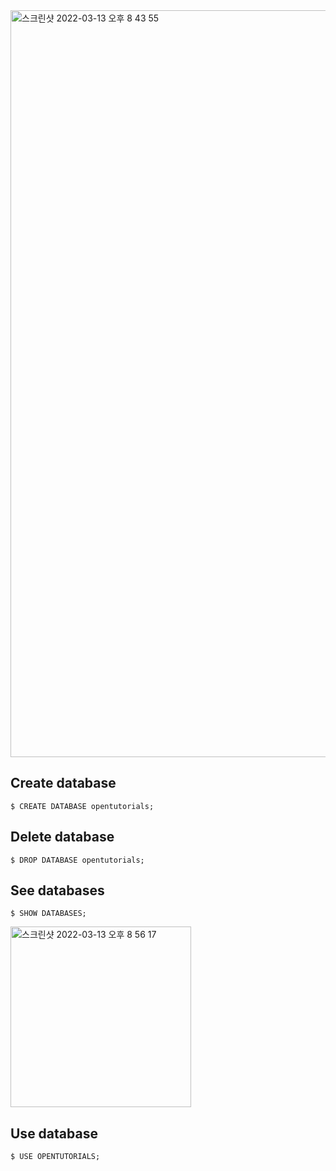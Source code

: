 <img width="1195" alt="스크린샷 2022-03-13 오후 8 43 55" src="https://user-images.githubusercontent.com/84453688/158059905-2612d0c3-4541-4831-8b22-81314dafa515.png">

## Create database

`$ CREATE DATABASE opentutorials;`

## Delete database

`$ DROP DATABASE opentutorials;`

## See databases

`$ SHOW DATABASES;`

<img width="289" alt="스크린샷 2022-03-13 오후 8 56 17" src="https://user-images.githubusercontent.com/84453688/158060369-b0a02a6d-e540-4773-98bd-242603c42646.png">

## Use database

`$ USE OPENTUTORIALS;`



